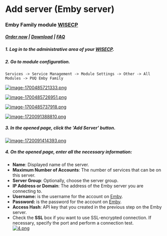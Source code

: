 # Add server (Emby server)

### Emby Family module **[WISECP](https://puqcloud.com/link.php?id=78)** 

##### [Order now](https://puqcloud.com/index.php?rp=/store/wisecp-module-emby-family) | [Download](https://download.puqcloud.com/WISECP/Product/PUQ_WISECP-Emby-Family/) | [FAQ](https://faq.puqcloud.com/)

##### 1. Log in to the administrative area of your **[WISECP](https://puqcloud.com/link.php?id=78)**.

##### 2. Go to module configuration.

```
Services -> Service Management -> Module Settings -> Other -> All Modules -> PUQ Emby Family
```

[![image-1700485721333.png](https://doc.puq.info/uploads/images/gallery/2023-11/scaled-1680-/image-1700485721333.png)](https://doc.puq.info/uploads/images/gallery/2023-11/image-1700485721333.png)

[![image-1700485726951.png](https://doc.puq.info/uploads/images/gallery/2023-11/scaled-1680-/image-1700485726951.png)](https://doc.puq.info/uploads/images/gallery/2023-11/image-1700485726951.png)

[![image-1700485737918.png](https://doc.puq.info/uploads/images/gallery/2023-11/scaled-1680-/image-1700485737918.png)](https://doc.puq.info/uploads/images/gallery/2023-11/image-1700485737918.png)

[![image-1720091388810.png](https://doc.puq.info/uploads/images/gallery/2024-07/scaled-1680-/image-1720091388810.png)](https://doc.puq.info/uploads/images/gallery/2024-07/image-1720091388810.png)

##### 3. In the opened page, click the '**Add Server**' button.

[![image-1720091414393.png](https://doc.puq.info/uploads/images/gallery/2024-07/scaled-1680-/image-1720091414393.png)](https://doc.puq.info/uploads/images/gallery/2024-07/image-1720091414393.png)

##### 4. On the opened page, enter all the necessary information:

- **Name**: Displayed name of the server.
- **Maximum Number of Accounts**: The number of services that can be on this server.
- **Server Group**: Optionally, choose the server group.
- **IP Address or Domain**: The address of the Emby server you are connecting to.
- **Username:** is the username for the account on [Emby](https://emby.media/).
- **Password:** is the password for the account on [Emby](https://emby.media/).
- **Access Hash**: API key that you created in the previous step on the Emby server.
- Check the **SSL** box if you want to use SSL-encrypted connection. If necessary, specify the port and perform a connection test.  
    [![4.png](https://doc.puq.info/uploads/images/gallery/2023-11/scaled-1680-/Luj4.png)](https://doc.puq.info/uploads/images/gallery/2023-11/Luj4.png)